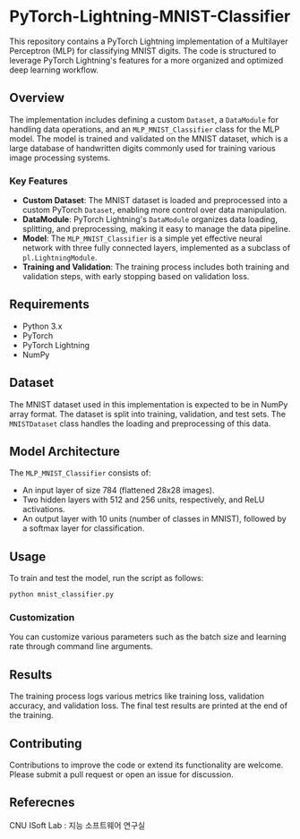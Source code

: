 # PyTorch-Lightning-MNIST-Classifier

This repository contains a PyTorch Lightning implementation of a Multilayer Perceptron (MLP) for classifying MNIST digits. The code is structured to leverage PyTorch Lightning's features for a more organized and optimized deep learning workflow.

## Overview

The implementation includes defining a custom `Dataset`, a `DataModule` for handling data operations, and an `MLP_MNIST_Classifier` class for the MLP model. The model is trained and validated on the MNIST dataset, which is a large database of handwritten digits commonly used for training various image processing systems.

### Key Features

- **Custom Dataset**: The MNIST dataset is loaded and preprocessed into a custom PyTorch `Dataset`, enabling more control over data manipulation.
- **DataModule**: PyTorch Lightning's `DataModule` organizes data loading, splitting, and preprocessing, making it easy to manage the data pipeline.
- **Model**: The `MLP_MNIST_Classifier` is a simple yet effective neural network with three fully connected layers, implemented as a subclass of `pl.LightningModule`.
- **Training and Validation**: The training process includes both training and validation steps, with early stopping based on validation loss.

## Requirements

- Python 3.x
- PyTorch
- PyTorch Lightning
- NumPy

## Dataset

The MNIST dataset used in this implementation is expected to be in NumPy array format. The dataset is split into training, validation, and test sets. The `MNISTDataset` class handles the loading and preprocessing of this data.

## Model Architecture

The `MLP_MNIST_Classifier` consists of:
- An input layer of size 784 (flattened 28x28 images).
- Two hidden layers with 512 and 256 units, respectively, and ReLU activations.
- An output layer with 10 units (number of classes in MNIST), followed by a softmax layer for classification.

## Usage

To train and test the model, run the script as follows:

```bash
python mnist_classifier.py
```

### Customization

You can customize various parameters such as the batch size and learning rate through command line arguments.

## Results

The training process logs various metrics like training loss, validation accuracy, and validation loss. The final test results are printed at the end of the training.

## Contributing

Contributions to improve the code or extend its functionality are welcome. Please submit a pull request or open an issue for discussion.

## Referecnes

CNU ISoft Lab : 지능 소프트웨어 연구실
